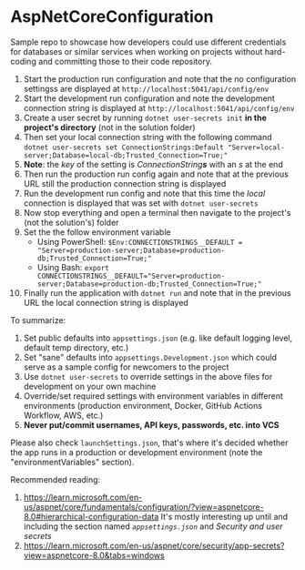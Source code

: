# AspNetCoreConfiguration

Sample repo to showcase how developers could use different credentials
for databases or similar services when working on projects without
hard-coding and committing those to their code repository.

1. Start the production run configuration and note that
the no configuration settingss are displayed at `http://localhost:5041/api/config/env`
2. Start the development run configuration and note
the development connection string is displayed at `http://localhost:5041/api/config/env`
3. Create a user secret by running `dotnet user-secrets init` **in the
project's directory** (not in the solution folder)
4. Then set your local connection string with the following command
`dotnet user-secrets set ConnectionStrings:Default "Server=local-server;Database=local-db;Trusted_Connection=True;"`
5. **Note**: the _key_ of the setting is _ConnectionString**s**_ with an _s_ at the end
6. Then run the production run config again and note that at the previous URL still the production
connection string is displayed
7. Run the development run config and note that this time the _local_ connection is displayed
that was set with `dotnet user-secrets`
8. Now stop everything and open a terminal then navigate to the project's (not the solution's) folder
9. Set the the follow environment variable
   - Using PowerShell: `$Env:CONNECTIONSTRINGS__DEFAULT = "Server=production-server;Database=production-db;Trusted_Connection=True;"`
   - Using Bash: `export CONNECTIONSTRINGS__DEFAULT="Server=production-server;Database=production-db;Trusted_Connection=True;"`
10. Finally run the application with `dotnet run` and note that in the previous URL the local connection
string is displayed

To summarize:
1. Set public defaults into `appsettings.json` (e.g. like default logging level, default temp directory, etc.)
2. Set "sane" defaults into `appsettings.Development.json` which could serve as a sample config for newcomers to the project
3. Use `dotnet user-secrets` to override settings in the above files for development on your own machine
4. Override/set required settings with environment variables in different environments (production environment, Docker, GitHub Actions Workflow, AWS, etc.)
5. **Never put/commit usernames, API keys, passwords, etc. into VCS**

Please also check `launchSettings.json`, that's where it's decided whether the app runs in
a production or development environment (note the "environmentVariables" section).

Recommended reading:
1. https://learn.microsoft.com/en-us/aspnet/core/fundamentals/configuration/?view=aspnetcore-8.0#hierarchical-configuration-data
    It's mostly interesting up until and including the section named _`appsettings.json`_ and _Security and user secrets_
2. https://learn.microsoft.com/en-us/aspnet/core/security/app-secrets?view=aspnetcore-8.0&tabs=windows